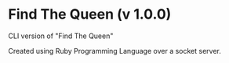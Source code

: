 # Find The Queen (v 1.0.0)
CLI version of "Find The Queen"

Created using Ruby Programming Language over a socket server.
